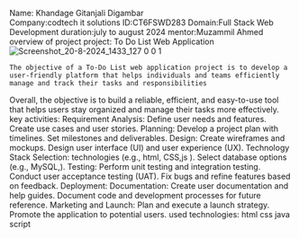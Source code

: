 Name: Khandage Gitanjali Digambar  
Company:codtech it solutions 
ID:CT6FSWD283 
Domain:Full Stack Web Development duration:july to august 2024
mentor:Muzammil Ahmed 
                overview of project project: To Do List Web Application  
![Screenshot_20-8-2024_1433_127 0 0 1](https://github.com/user-attachments/assets/a61705ef-c34f-44e0-a1df-ee9252359a59)

    The objective of a To-Do List web application project is to develop a user-friendly platform that helps individuals and teams efficiently manage and track their tasks and responsibilities  
Overall, the objective is to build a reliable, efficient, and easy-to-use tool that helps users stay organized and manage their tasks more effectively.      key activities: 
Requirement Analysis: 
Define user needs and features. 
Create use cases and user stories. 
Planning: 
Develop a project plan with timelines. 
Set milestones and deliverables. 
Design: 
Create wireframes and mockups. 
Design user interface (UI) and user experience (UX). 
Technology Stack Selection: 
technologies (e.g., html, CSS,js ). 
Select database options (e.g., MySQL,). 
Testing: 
Perform unit testing and integration testing. 
Conduct user acceptance testing (UAT). 
Fix bugs and refine features based on feedback. 
Deployment: 
Documentation: 
Create user documentation and help guides. 
Document code and development processes for future reference. 
Marketing and Launch: 
Plan and execute a launch strategy. Promote the application to potential users. used technologies: 
 html     css     java script 
 
